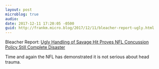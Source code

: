 ```yaml
---
layout: post
microblog: true
audio: 
date: 2017-12-11 17:20:05 -0500
guid: http://frankm.micro.blog/2017/12/11/bleacher-report-ugly.html
---
```

Bleacher Report: [Ugly Handling of Savage Hit Proves NFL Concussion Policy Still Complete Disaster](http://bleacherreport.com/articles/2748551-ugly-handling-of-savage-hit-proves-nfl-concussion-policy-still-complete-disaster) 

Time and again the NFL has demonstrated it is not serious about head trauma. 
